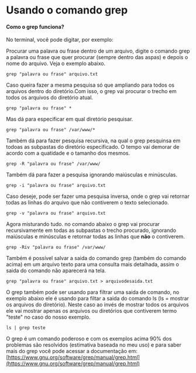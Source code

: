 # Usando o comando grep

#### Como o grep funciona?

No terminal, você pode digitar, por exemplo:

Procurar uma palavra ou frase dentro de um arquivo, digite o comando grep a palavra ou frase que quer procurar (sempre dentro das aspas) e depois o nome do arquivo. Veja o exemplo abaixo.

`grep "palavra ou frase" arquivo.txt`

Caso queira fazer a mesma pesquisa só que ampliando para todos os arquivos dentro do diretório.Com isso, o grep vai procurar o trecho em todos os arquivos do diretório atual.

`grep "palavra ou frase" *`

Mas dá para especificar em qual diretório pesquisar.&#x20;

`grep "palavra ou frase" /var/www/*`

Também dá para fazer pesquisa recursiva, na qual o grep pesquinsa em todoas as subpastas do diretório especificado. O tempo vai demorar de acordo com a quatidade e o tamanho dos mesmos.

`grep -R "palavra ou frase" /var/www/`

Também dá para fazer a pesquisa ignorando maiúsculas e minúsculas.

`grep -i "palavra ou frase" arquivo.txt`

Caso deseje, pode ser fazer uma pesquisa inversa, onde o grep vai retornar todas as linhas do arquivo que não contiverem o texto selecionado.

`grep -v "palavra ou frase" arquivo.txt`

Agora misturando tudo. no comando abaixo o grep vai procurar recursivamente em todas as subpastas o trecho procurado, ignorando maiúsculas e minúsculas e retornar todas as linhas que **não** o contiverem.

`grep -Riv "palavra ou frase" /var/www/`

Também é possível salvar a saida do comando grep (também do comando acima) em um arquivo texto para uma consulta mais detalhada, assim o saida do comando não aparecerá na tela.

`grep "palavra ou frase" arquivo.txt > arquivodesaida.txt`

O grep também pode ser usando para filtrar uma saida de comando, no exemplo abaixo ele é usando para filtar a saida do comando ls (ls = mostrar os arquivos do diretório). Neste caso ao invés de mostrar todos os arquivos ele vai mostrar apenas os arquivos ou diretórios que contiverem termo  "teste" no caso do nosso exemplo.

`ls | grep teste`

O grep é um comando poderoso e com os exemplos acima 90% dos problemas são resolvidos (estimativa baseada no meu uso) e para saber mais do grep você pode acessar a documentação em: [https://www.gnu.org/software/grep/manual/grep.html](https://www.gnu.org/software/grep/manual/grep.html)
